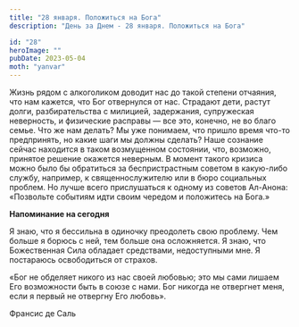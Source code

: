 ```yaml
---
title: "28 января. Положиться на Бога"
description: "День за Днем - 28 января. Положиться на Бога"

id: "28"
heroImage: ""
pubDate: 2023-05-04
moth: "yanvar"
---
```


Жизнь рядом с алкоголиком доводит нас до такой степени отчаяния, что нам
кажется, что Бог отвернулся от нас. Страдают дети, растут долги,
разбирательства с милицией, задержания, супружеская неверность, и физические
расправы — все это, конечно, не во благо семье. Что же нам делать? Мы уже
понимаем, что пришло время что-то предпринять, но какие шаги мы должны
сделать? Наше сознание сейчас находится в таком возмущенном состоянии, что,
возможно, принятое решение окажется неверным. В момент такого кризиса можно
было бы обратиться за беспристрастным советом в какую-либо службу, например, к
священнослужителю или в бюро социальных проблем. Но лучше всего прислушаться к
одному из советов Ал-Анона: «Позвольте событиям идти своим чередом и
положитесь на Бога.»

**Напоминание на сегодня**

Я знаю, что я бессильна в одиночку преодолеть свою проблему. Чем больше я
борюсь с ней, тем больше она осложняется. Я знаю, что Божественная Сила
обладает средствами, недоступными мне. Я постараюсь освободиться от страхов.

«Бог не обделяет никого из нас своей любовью; это мы сами лишаем Его
возможности быть в союзе с нами. Бог никогда не отвергнет меня, если я первый
не отвергну Его любовь».

Франсис де Саль
